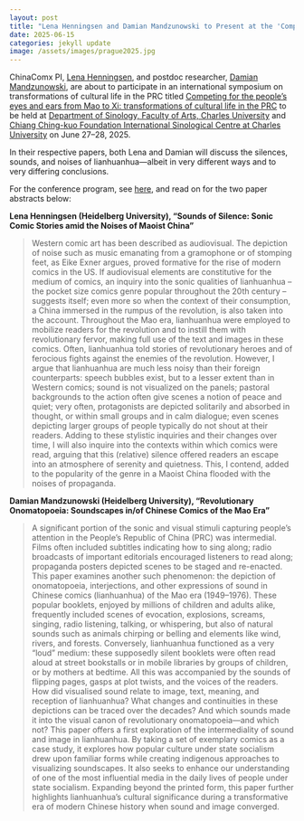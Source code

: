```yaml
---
layout: post
title: "Lena Henningsen and Damian Mandzunowski to Present at the 'Competing for the People’s Eyes and Ears from Mao to Xi' Symposium, 27-28 June in Prague"
date: 2025-06-15
categories: jekyll update
image: /assets/images/prague2025.jpg
---
```


ChinaComx PI, [Lena Henningsen](https://chinacomx.github.io/team/lena/), and postdoc researcher, [Damian Mandzunowski](https://chinacomx.github.io/team/damian/), are about to participate in an international symposium on transformations of cultural life in the PRC titled [Competing for the people’s eyes and ears from Mao to Xi: transformations of cultural life in the PRC](https://ksi.ff.cuni.cz/en/research/transformations-of-cultural-life-in-the-prc/) to be held at [Department of Sinology, Faculty of Arts, Charles University](https://ksi.ff.cuni.cz/en/) and [Chiang Ching-kuo Foundation International Sinological Centre at Charles University](http://www.cckf.org/en/about/structure/overseas_center/Charles_University) on June 27–28, 2025. 

In their respective papers, both Lena and Damian will discuss the silences, sounds, and noises of lianhuanhua—albeit in very different ways and to very differing conclusions. 

For the conference program, see [here](https://ksi.ff.cuni.cz/en/research/transformations-of-cultural-life-in-the-prc/), and read on for the two paper abstracts below:

__Lena Henningsen (Heidelberg University), “Sounds of Silence: Sonic Comic Stories amid the Noises of Maoist China”__
>Western comic art has been described as audiovisual. The depiction of noise such as music emanating from a gramophone or of stomping feet, as Eike Exner argues, proved formative for the rise of modern comics in the US. If audiovisual elements are constitutive for the medium of comics, an inquiry into the sonic qualities of lianhuanhua – the pocket size comics genre popular throughout the 20th century – suggests itself; even more so when the context of their consumption, a China immersed in the rumpus of the revolution, is also taken into the account. Throughout the Mao era, lianhuanhua were employed to mobilize readers for the revolution and to instill them with revolutionary fervor, making full use of the text and images in these comics. Often, lianhuanhua told stories of revolutionary heroes and of ferocious fights against the enemies of the revolution. However, I argue that lianhuanhua are much less noisy than their foreign counterparts: speech bubbles exist, but to a lesser extent than in Western comics; sound is not visualized on the panels; pastoral backgrounds to the action often give scenes a notion of peace and quiet; very often, protagonists are depicted solitarily and absorbed in thought, or within small groups and in calm dialogue; even scenes depicting larger groups of people typically do not shout at their readers. Adding to these stylistic inquiries and their changes over time, I will also inquire into the contexts within which comics were read, arguing that this (relative) silence offered readers an escape into an atmosphere of serenity and quietness. This, I contend, added to the popularity of the genre in a Maoist China flooded with the noises of propaganda.

__Damian Mandzunowski (Heidelberg University), “Revolutionary Onomatopoeia: Soundscapes in/of Chinese Comics of the Mao Era”__
>A significant portion of the sonic and visual stimuli capturing people’s attention in the People’s Republic of China (PRC) was intermedial. Films often included subtitles indicating how to sing along; radio broadcasts of important editorials encouraged listeners to read along; propaganda posters depicted scenes to be staged and re-enacted. This paper examines another such phenomenon: the depiction of onomatopoeia, interjections, and other expressions of sound in Chinese comics (lianhuanhua) of the Mao era (1949–1976). These popular booklets, enjoyed by millions of children and adults alike, frequently included scenes of evocation, explosions, screams, singing, radio listening, talking, or whispering, but also of natural sounds such as animals chirping or belling and elements like wind, rivers, and forests. Conversely, lianhuanhua functioned as a very “loud” medium: these supposedly silent booklets were often read aloud at street bookstalls or in mobile libraries by groups of children, or by mothers at bedtime. All this was accompanied by the sounds of flipping pages, gasps at plot twists, and the voices of the readers. How did visualised sound relate to image, text, meaning, and reception of lianhuanhua? What changes and continuities in these depictions can be traced over the decades? And which sounds made it into the visual canon of revolutionary onomatopoeia—and which not? This paper offers a first exploration of the intermediality of sound and image in lianhuanhua. By taking a set of exemplary comics as a case study, it explores how popular culture under state socialism drew upon familiar forms while creating indigenous approaches to visualizing soundscapes. It also seeks to enhance our understanding of one of the most influential media in the daily lives of people under state socialism. Expanding beyond the printed form, this paper further highlights lianhuanhua’s cultural significance during a transformative era of modern Chinese history when sound and image converged.